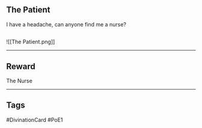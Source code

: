 ## The Patient
I have a headache, can anyone find me a nurse?
## 
![[The Patient.png]]

---
## Reward
The Nurse

---
## Tags
#DivinationCard
#PoE1